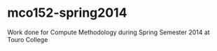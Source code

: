 mco152-spring2014
=================

Work done for Compute Methodology during Spring Semester 2014 at Touro College

